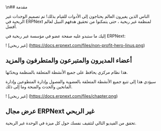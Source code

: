 \n## مقدمة

الناس الذين يغيرون العالم يحتاجون إلى الأدوات للقيام بذلك! تم تصميم الوحدات غير الربحية في ERPNext لمنظمة غير ربحية ، حتى يتمكنوا من تحقيق هدفهم النبيل لعالم أفضل.

إليك ما ستبدو عليه صفحة عضو في مؤسسة غير ربحية في ERPNext:

! [غير ربحي] (https://docs.erpnext.com/files/non-profit-hero-linus.png)

## أعضاء المديرون والمتبرعون والمتطرفون والمزيد

هذا نظام مركزي يحافظ على جميع الأنشطة المتعلقة بالمنظمة ويحدّثها.

سيؤدي هذا إلى تتبع جميع الأنشطة المتعلقة بالعضوية والفصول وإدارة المتطوعين وإدارة المانحين والحدث والمنحة وما إلى ذلك.

! [غير ربحي] (https://docs.erpnext.com/files/chapter.png)

## عرض مجال ERPNext غير الربحي

تحقق من الفيديو التالي لتثقيف نفسك حول كل ميزة في الوحدة غير الربحية.